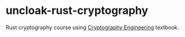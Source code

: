 # uncloak-rust-cryptography
Rust cryptography course using [Cryptography Engineering](https://drive.google.com/drive/folders/1506sz7G5o6ATeGObP1AEwMV4msaLK3HD) textbook.
